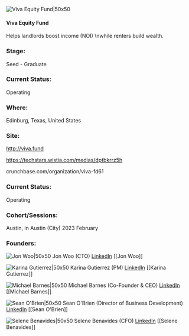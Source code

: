 

![Viva Equity Fund|50x50](https://apimg.techstars.com/profiles/1675755032517_531446.png)

#### Viva Equity Fund
Helps landlords boost income (NOI) \nwhile renters build wealth.

### Stage: 
Seed - Graduate 

### Current Status: 
Operating

### Where:
Edinburg, Texas, United States

### Site:
http://viva.fund

https://techstars.wistia.com/medias/dptbkrrz5h

crunchbase.com/organization/viva-fd61

### Current Status: 
Operating

### Cohort/Sessions: 
Austin, in Austin (City) 2023 February

### Founders: 

![Jon Woo|50x50]() Jon Woo (CTO) [LinkedIn](https://linkedin.com/in/jon-woo-3a28175a) [[Jon Woo]]

![Karina Gutierrez|50x50]() Karina Gutierrez (PM) [LinkedIn](https://linkedin.com/in/karina-gutierrez6294) [[Karina Gutierrez]]

![Michael Barnes|50x50](https://apimg.techstars.com/connect/images/image_files/59394c7f9c66a95c50000048/original/michael_barnes.jpg) Michael Barnes (Co-Founder & CEO) [LinkedIn](https://linkedin.com/in/texbarnes) [[Michael Barnes]]

![Sean O'Brien|50x50]() Sean O'Brien (Director of Business Development) [LinkedIn](https://linkedin.com/in/sean-norris-5746801a0) [[Sean O'Brien]]

![Selene Benavides|50x50]() Selene Benavides (CFO) [LinkedIn](https://linkedin.com/in/selenebenavides) [[Selene Benavides]]


